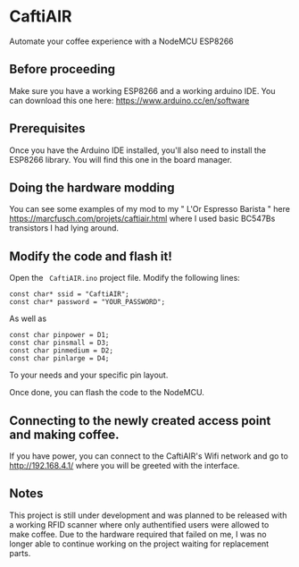 # CaftiAIR
Automate your coffee experience with a NodeMCU ESP8266

## Before proceeding
Make sure you have a working ESP8266 and a working arduino IDE. You can download this one here:
https://www.arduino.cc/en/software

## Prerequisites
Once you have the Arduino IDE installed, you'll also need to install the ESP8266 library. You will find this one in the board manager.

## Doing the hardware modding
You can see some examples of my mod to my " L'Or Espresso Barista " here https://marcfusch.com/projets/caftiair.html where I used basic BC547Bs transistors I had lying around.

## Modify the code and flash it!
Open the ```  CaftiAIR.ino ``` project file. Modify the following lines:
```
const char* ssid = "CaftiAIR";       
const char* password = "YOUR_PASSWORD"; 

```
As well as 
```
const char pinpower = D1;
const char pinsmall = D3;
const char pinmedium = D2;
const char pinlarge = D4;
```
To your needs and your specific pin layout.

Once done, you can flash the code to the NodeMCU. 

## Connecting to the newly created access point and making coffee.
If you have power, you can connect to the CaftiAIR's Wifi network and go to http://192.168.4.1/ where you will be greeted with the interface.

## Notes
This project is still under development and was planned to be released with a working RFID scanner where only authentified users were allowed to make coffee. Due to the hardware required that failed on me, I was no longer able to continue working on the project waiting for replacement parts.
